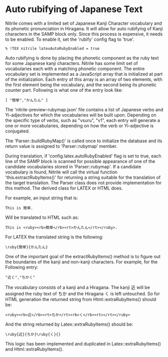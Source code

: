 # Auto rubifying of Japanese Text

Nitrile comes with a limited set of Japanese Kanji Character vocabulary
and its phonetic pronunciation in Hiragana. It will allow for auto rubifying
of Kanji characters in the SAMP block only. Since this process is expensive,
it needs to be enabled. To enable it, set the 'rubify' config flag to
'true'.

    % !TEX nitrile latexAutoRubyEnabled = true

Auto rubifying is done by placing the phonetic component as the ruby text for
some Japanese kanji characters.  Nitrile has some limit set of vocabularies each
with a matching phonetic component. The entire vocabulary set is implemented as
a JavaScript array that is initialized at part of the initialization. Each entry
of this array is an array of two elements, with the first element being the
vocabulary, and the second being its phonetic counter part. Following is what
one of the entry look like:

    [ "簡単","かんたん" ]

The 'nitrile-preview-rubymap.json' file contains a list of Japanese verbs and
Yi-adjectives for which the vocabularies will be built upon. Depending on the
specific type of verbs, such as "vsuru", "v1", each entry will generate a one or
more vocabularies, depending on how the verb or Yi-adjective is conjugated.

The 'Parser::buildRubyMap()' is called once to initialize the database and
its return value is assigned to 'Parser::rubymap' member.

During translation, if 'config.latex.autoRubyEnabled' flag is set to true, each line of the
SAMP block is scanned for possible appearance of one of the candidate
vocabularies stored in 'Parser::rubymap'. If a candidate vocabulary is found,
Nitrile will call the virtual function 'this.extractRubyItems()' for returning a
string suitable for the translation of the target translation. The Parser class
does not provide implementation for this method. The derived class for LATEX or
HTML does.

For example, an input string that is:

    This is 簡単.

Will be translated to HTML such as:

    This is <ruby><rb>簡単</rb><rt>かんたん</rt></ruby>.

For LATEX the translated string is the following:

    \ruby{簡単}{かんたん}

One of the important goal of the extractRubyItems() method is to figure out the boundaries of the kanji and non-kanji characters. For example, for the Following
entry:

    "近く","ちかく"

The vocabulary consists of a kanji and a Hiragana. The kanji 近 will be assigned
the ruby text of ちか and the Hiragana く is left untouched. So for HTML generation
the returned string from Html::extraRubyItems() should be:

    <ruby><rb>近</rb><rt>ちか</rt><rb>く</rb><rt></rt></ruby>

And the string returned by Latex::extraRubyItems() should be:

    \ruby{近}{ちか}\ruby{く}{}

This logic has been implemented and duplicated in Latex::extraRubyItems() and
Html::extraRubyItems().
